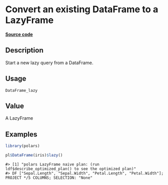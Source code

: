 
# Convert an existing DataFrame to a LazyFrame

[**Source code**](https://github.com/pola-rs/r-polars/tree/main/R/#L)

## Description

Start a new lazy query from a DataFrame.

## Usage

<pre><code class='language-R'>DataFrame_lazy
</code></pre>

## Value

A LazyFrame

## Examples

``` r
library(polars)

pl$DataFrame(iris)$lazy()
```

    #> [1] "polars LazyFrame naive plan: (run ldf$describe_optimized_plan() to see the optimized plan)"
    #> DF ["Sepal.Length", "Sepal.Width", "Petal.Length", "Petal.Width"]; PROJECT */5 COLUMNS; SELECTION: "None"
